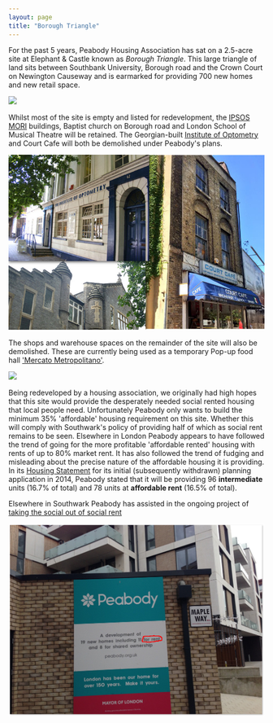 ```yaml
---
layout: page
title: "Borough Triangle"
---
```

For the past 5 years, Peabody Housing Association has sat on a 2.5-acre site at Elephant & Castle known as _Borough Triangle_. This large triangle of land sits between Southbank University, Borough road and the Crown Court on Newington Causeway and is earmarked for providing 700 new homes and new retail space.  

![](http://crappistmartin.github.io/images/BoroughTriangle.png)

Whilst most of the site is empty and listed for redevelopment, the [IPSOS MORI](https://www.ipsos-mori.com/) buildings, Baptist church on Borough road and London School of Musical Theatre will be retained. The Georgian-built [Institute of Optometry](http://www.ioo.org.uk/) and Court Cafe will both be demolished under Peabody's plans. 

![](/img/boroughtriangle.jpg)

The shops and warehouse spaces on the remainder of the site will also be demolished. These are currently being used as a temporary Pop-up food hall ['Mercato Metropolitano'](http://www.mercatometropolitano.co.uk/).

![](https://assets.londonist.com/uploads/2016/12/i875/mercato_3.jpg)

Being redeveloped by a housing association, we originally had high hopes that this site would provide the desperately needed social rented housing that local people need. Unfortunately Peabody only wants to build the minimum 35% 'affordable' housing requirement on this site. Whether this will comply with Southwark's policy of providing half of which as social rent remains to be seen. Elsewhere in London Peabody appears to have followed the trend of going for the more profitable 'affordable rented' housing with rents of up to 80% market rent. It has also followed the trend of fudging and misleading about the precise nature of the affordable housing it is providing. In its [Housing Statement](http://planningonline.southwark.gov.uk/DocsOnline/Documents/387231_1.pdf) for its initial (subsequently withdrawn) planning application in 2014, Peabody stated that it will be providing 96 __intermediate__ units (16.7% of total) and 78 units at __affordable rent__ (16.5% of total). 

Elsewhere in Southwark Peabody has assisted in the ongoing project of [taking the social out of social rent](/redefining-social-rent)

![](/img/peabodysocialrent.jpg)

<meta name="twitter:card" content="summary_large_image">
<meta name="twitter:site" content="@35percent_EAN">
<meta name="twitter:title" content="Peabody's Borough Triangle scheme">
<meta name="twitter:description" content="Peabody continues to delay building 700 new homes on 2.5-acre Elephant & Castle site.">
<meta name="twitter:image" content="http://crappistmartin.github.io/images/BoroughTriangle.png">
